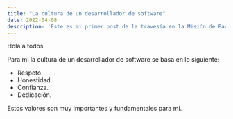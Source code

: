 ```yaml
---
title: "La cultura de un desarrollador de software"
date: 2022-04-08
description: 'Este es mi primer post de la travesía en la Misión de Backend con Node JS de Launch X.'
---
```


Hola a todos

Para mi la cultura de un desarrollador de software se basa en lo siguiente:

- Respeto.
- Honestidad.
- Confianza.
- Dedicación.

Estos valores son muy importantes y fundamentales para mí.
